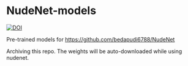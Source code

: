 # NudeNet-models


[![DOI](https://zenodo.org/badge/178352349.svg)](https://zenodo.org/badge/latestdoi/178352349)


Pre-trained models for https://github.com/bedapudi6788/NudeNet

Archiving this repo. The weights will be auto-downloaded while using nudenet.
